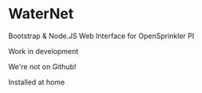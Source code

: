 WaterNet
========

Bootstrap &amp; Node.JS Web Interface for OpenSprinkler PI

Work in development

We're not on Github!

Installed at home